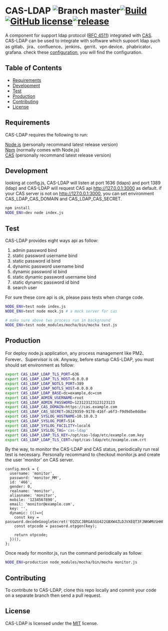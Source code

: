# CAS-LDAP ![Branch master](https://img.shields.io/badge/branch-master-brightgreen.svg?style=flat-square)[![Build](https://api.travis-ci.org/detailyang/cas-ldap.svg)](https://travis-ci.org/detailyang/cas-ldap)[![GitHub license](https://img.shields.io/badge/license-MIT-blue.svg)](https://raw.githubusercontent.com/detailyang/cas-ldap/master/LICENSE)[![release](https://img.shields.io/github/release/detailyang/cas-ldap.svg)](https://github.com/detailyang/cas-ldap/releases)

A component for support ldap protocol ([RFC 4511](https://tools.ietf.org/html/rfc4511)) integrated with [CAS](https://github.com/detailyang/cas-server). CAS-LDAP can be used to integrate with software which supoort ldap such as  gitlab、jira、confluence、jenkins、gerrit、vpn device、phabricator、grafana. check these [configuration](https://github.com/detailyang/cas-ldap/tree/master/docs/images), you will find the configuration.


Table of Contents
-----------------

  * [Requirements](#requirements)
  * [Development](#development)
  * [Test](#test)
  * [Production](#production)
  * [Contributing](#contributing)
  * [License](#license)


Requirements
------------
CAS-LDAP requires the following to run:

[Node.js][node] (personally recommand latest release version)    
[Npm][npm] (normally comes with Node.js)     
[CAS][cas] (personally recommand latest release version)    


Development
-----------
looking at config.js, CAS-LDAP will listen at port 1636 (ldaps) and port 1389 (ldap) and CAS-LDAP will request CAS api http://127.0.0.1:3000 as default. if your CAS server is not on http://127.0.0.1:3000, you can set environment CAS_LDAP_CAS_DOMAIN and CAS_LDAP_CAS_SECRET.

````bash
npm install
NODE_ENV=dev node index.js
````

Test
------------
CAS-LDAP provides eight ways api as follow:
 1. admin password bind
 2. static password username bind
 3. static password id bind
 4. dynamic password username bind
 5. dynamic password id bind
 6. static dynamic password username bind
 7. static dynamic password id bind
 8. search user
  
For sure these core api is ok, please pass tests when change code.

````bash
NODE_ENV=test node index.js
NODE_ENV=test node mock.js # a mock server for cas

# make sure above two process run in background
NODE_ENV=test node_modules/mocha/bin/mocha test.js
````

Production
----------
For deploy node.js application, any process management like PM2、Forever、Supervisor is ok. Anyway, before startup CAS-LDAP, you must should set environment as follow:
````bash
export CAS_LDAP_LDAP_TLS_PORT=636
export CAS_LDAP_LDAP_TLS_HOST=0.0.0.0
export CAS_LDAP_LDAP_NOTLS_PORT=389
export CAS_LDAP_LDAP_NOTLS_HOST=0.0.0.0
export CAS_LDAP_LDAP_BASE=dc=example,dc=com
export CAS_LDAP_ADMIN_USERNAME=root
export CAS_LDAP_ADMIN_PASSWORD=123123123123123123
export CAS_LDAP_CAS_DOMAIN=https://cas.example.com
export CAS_LDAP_CAS_SECRET=36229359-9178-416f-a6f3-f9d9d5e0ddbe
export CAS_LDAP_SYSLOG_HOSTNAME=10.10.0.3
export CAS_LDAP_SYSLOG_PORT=514
export CAS_LDAP_SYSLOG_FACILITY=local6
export CAS_LDAP_SYSLOG_TAG='cas-ldap'
export CAS_LDAP_LDAP_TLS_KEY=/opt/cas-ldap/etc/example.com.key
export CAS_LDAP_LDAP_TLS_CERT=/opt/cas-ldap/etc/example.com.crt
````

By the way, to monitor the CAS-LDAP and CAS status, periodically run real test is necessary. Personally recommand to checkout monitor.js and create the user 'monitor' on CAS server.
````
config.mock = {
  username: 'monitor',
  password: 'monitor_MM',
  id: '466',
  gender: 0,
  realname: 'monitor',
  aliasname: 'monitor',
  mobile: '1234567890',
  email: 'monitor@example.com',
  key: '',
  dynamic: (()=>{
    const key = password.decodeGoogleSecret('EQZGCJBRGASGU422GBXW4ZLDJVXEQT3FJNKWMUSHHFAVSZLWIRWTQWKVKBVHS3DYOY3GM5LBKEZTKNDPORFTASRVOFTVC2LN');
    const otpcode = password.otpgen(key);

    return otpcode;
  })(),
};
````

Once ready for monitor.js, run the command periodically as follow:
````bash
NODE_ENV=production node_modules/mocha/bin/mocha monitor.js
````

Contributing
------------
To contribute to CAS-LDAP, clone this repo locally and commit your code on a separate branch then send a pull request.


License
-------

CAS-LDAP is licensed under the [MIT](#) license.  

[node]: https://nodejs.org/
[npm]: https://www.npmjs.com/
[cas]: https://github.com/detailyang/cas-server
